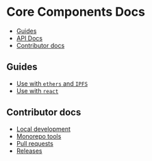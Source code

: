 # Core Components Docs

- [Guides](#guides)
- [API Docs](#api-docs)
- [Contributor docs](#contributor-docs)

## Guides

- [Use with `ethers` and `IPFS`](./guides/use-with-ethers-ipfs.md)
- [Use with `react`](./guides/use-with-react.md)

<!-- ## API docs

- [`@bosonprotocol/core-sdk`](/packages/core-sdk/README.md)
- [`@bosonprotocol/eth-connect-sdk`](/packages/eth-connect-sdk//README.md)
- [`@bosonprotocol/ethers-sdk`](/packages/ethers-sdk/README.md)
- [`@bosonprotocol/ipfs-storage`](/packages/ipfs-storage/README.md) -->

## Contributor docs

- [Local development](./local-development.md)
- [Monorepo tools](./monorepo-tools.md)
- [Pull requests](./pull-requests.md)
- [Releases](./releases.md)
